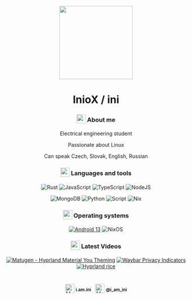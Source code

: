 <div align="center" text-align="center" style="inline-block">

<img src="https://images.weserv.nl/?url=https://avatars.githubusercontent.com/u/81521595&shape=circle" height=200>

# InioX / ini

<h3 class="about-me">
     <sub>
          <img  src="https://github.com/InioX/InioX/assets/81521595/f42d0cce-ba58-4ccf-b008-7dc0434d88e4"
           height="25"
           width="25">
     </sub>
     About me
</h3>

Electrical engineering student

Passionate about Linux

Can speak Czech, Slovak, English, Russian

<h3 class="languages-and-tools">
     <sub>
          <img  src="https://github.com/InioX/InioX/assets/81521595/1fbe3355-94c6-4f86-a520-2dc06da9dddf"
           height="25"
           width="25">
     </sub>
     Languages and tools
</h3>

![Rust](https://img.shields.io/badge/Rust-ffffff?style=for-the-badge&logo=rust&logoColor=black)
![JavaScript](https://img.shields.io/badge/JavaScript-ffffff?style=for-the-badge&logo=javascript&logoColor=black)
![TypeScript](https://img.shields.io/badge/TypeScript-ffffff?style=for-the-badge&logo=typescript&logoColor=black)
![NodeJS](https://img.shields.io/badge/Node.js-ffffff?style=for-the-badge&logo=node.js&logoColor=black)

![MongoDB](https://img.shields.io/badge/MongoDB-ffffff?style=for-the-badge&logo=mongodb&logoColor=black)
![Python](https://img.shields.io/badge/Python-ffffff?style=for-the-badge&logo=python&logoColor=black)
![Script](https://img.shields.io/badge/Shell_Script-ffffff?style=for-the-badge&logo=gnu-bash&logoColor=black)
![Nix](https://img.shields.io/badge/Nix-ffffff?style=for-the-badge&logo=nixos&logoColor=black)


<h3 class="operating-systems">
     <sub>
          <img  src="https://github.com/InioX/InioX/assets/81521595/f6012468-724d-4c11-b1ea-3084b53062b3"
           height="25"
           width="25">
     </sub>
     Operating systems
</h3>

[![Android 13](https://img.shields.io/badge/Android%2013%20/%20RisingOS%201.4%20Elysium-ffffff?style=for-the-badge&logo=android&logoColor=black)](https://www.android.com/android-13/)
![NixOS](https://img.shields.io/badge/NixOS-ffffff?style=for-the-badge&logo=nixos&logoColor=black)

<h3 class="latest-videos">
     <sub>
          <img  src="https://github.com/InioX/InioX/assets/81521595/8d6b265c-2d53-4dc8-9779-d99e43df65cd"
           height="25"
           width="25">
     </sub>
     Latest Videos
</h3>

<!-- BEGIN YOUTUBE-CARDS -->
[![Matugen - Hyprland Material You Theming](https://ytcards.demolab.com/?id=lBlEEiwQzYA&title=Matugen+-+Hyprland+Material+You+Theming&lang=en&timestamp=1679176162&background_color=%230d1117&title_color=%23ffffff&stats_color=%23dedede&max_title_lines=1&width=250&border_radius=5 "Matugen - Hyprland Material You Theming")](https://www.youtube.com/watch?v=lBlEEiwQzYA)
[![Waybar Privacy Indicators](https://ytcards.demolab.com/?id=qG7ZotvRN4s&title=Waybar+Privacy+Indicators&lang=en&timestamp=1677173964&background_color=%230d1117&title_color=%23ffffff&stats_color=%23dedede&max_title_lines=1&width=250&border_radius=5 "Waybar Privacy Indicators")](https://www.youtube.com/watch?v=qG7ZotvRN4s)
[![Hyprland rice](https://ytcards.demolab.com/?id=Vn5i_06Gde8&title=Hyprland+rice&lang=en&timestamp=1668875311&background_color=%230d1117&title_color=%23ffffff&stats_color=%23dedede&max_title_lines=1&width=250&border_radius=5 "Hyprland rice")](https://www.youtube.com/watch?v=Vn5i_06Gde8)
<!-- END YOUTUBE-CARDS -->

<h1></h1>

<img alt="My Discord" align="center" vertical-align="middle" width="25" src="https://simpleicons.now.sh/discord/ffffff" />
<sub><b>i.am.ini</b></sub>
&nbsp;
<img alt="My Discord" align="center" vertical-align="middle" width="25" src="https://simpleicons.now.sh/youtube/ffffff" />
<sub><b>@i_am_ini</b></sub>

<!--
**InioX/InioX** is a ✨ _special_ ✨ repository because its `README.md` (this file) appears on your GitHub profile.

Here are some ideas to get you started:

- 🔭 I’m currently working on ...
- 🌱 I’m currently learning ...
- 👯 I’m looking to collaborate on ...
- 🤔 I’m looking for help with ...
- 💬 Ask me about ...
- 📫 How to reach me: ...
- 😄 Pronouns: ...
- ⚡ Fun fact: ...
-->
